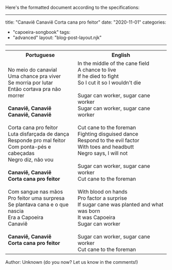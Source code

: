 Here's the formatted document according to the specifications:

---
title: "Canaviê Canaviê Corta cana pro feitor"
date: "2020-11-01"
categories: 
  - "capoeira-songbook"
tags: 
  - "advanced"
layout: "blog-post-layout.njk"
---

<table class="capoeira-table">
    <tr class="header-row">
        <th>Portuguese</th>
        <th>English</th>
    </tr>
    <tr>
        <td>No meio do canavial<br>
Uma chance pra viver<br>
Se morria por lutar<br>
Então cortava pra não morrer<br>
<br>
<strong>Canaviê, Canaviê<br>
Canaviê, Canaviê</strong><br>
<br>
Corta cana pro feitor<br>
Luta disfarçada de dança<br>
Responde pro mal feitor<br>
Com ponta-pés e cabeçadas<br>
Negro diz, não vou<br>
<br>
<strong>Canaviê, Canaviê<br>
Corta cana pro feitor</strong><br>
<br>
Com sangue nas mãos<br>
Pro feitor uma surpresa<br>
Se plantava cana e o que nascia<br>
Era a Capoeira<br>
Canaviê<br>
<br>
<strong>Canaviê, Canaviê<br>
Corta cana pro feitor</strong></td>
        <td>In the middle of the cane field<br>
A chance to live<br>
If he died to fight<br>
So I cut it so I wouldn't die<br>
<br>
Sugar can worker, sugar cane worker<br>
Sugar can worker, sugar cane worker<br>
<br>
Cut cane to the foreman<br>
Fighting disguised dance<br>
Respond to the evil factor<br>
With toes and headbutt<br>
Negro says, I will not<br>
<br>
Sugar can worker, sugar cane worker<br>
Cut cane to the foreman<br>
<br>
With blood on hands<br>
Pro factor a surprise<br>
If sugar cane was planted and what was born<br>
It was Capoeira<br>
Sugar can worker<br>
<br>
Sugar can worker, sugar cane worker<br>
Cut cane to the foreman</td>
    </tr>
</table>

<figcaption>

Author: Unknown (do you now? Let us know in the comments!)

</figcaption>